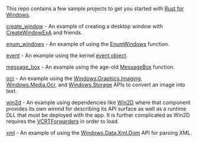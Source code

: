 This repo contains a few sample projects to get you started with [Rust for Windows](https://github.com/microsoft/windows-rs).

[create_window](create_window) - An example of creating a desktop window with [CreateWindowExA](https://docs.microsoft.com/en-us/windows/win32/api/winuser/nf-winuser-createwindowexa) and friends.

[enum_windows](enum_windows) - An example of using the [EnumWindows](https://docs.microsoft.com/en-us/windows/win32/api/winuser/nf-winuser-enumwindows) function.

[event](event) - An example using the kernel [event object](https://docs.microsoft.com/en-us/windows/win32/api/synchapi/nf-synchapi-createeventa).

[message_box](message_box) - An example using the age-old [MessageBox](https://docs.microsoft.com/en-us/windows/win32/api/winuser/nf-winuser-messagebox) function.

[ocr](ocr) - An example using the [Windows.Graphics.Imaging](https://docs.microsoft.com/en-us/uwp/api/Windows.Graphics.Imaging), [Windows.Media.Ocr](https://docs.microsoft.com/en-us/uwp/api/Windows.Media.Ocr), and [Windows.Storage](https://docs.microsoft.com/en-us/uwp/api/Windows.Storage) APIs to convert an image into text.

[win2d](win2d) - An example using dependencies like [Win2D](https://www.nuget.org/packages/Win2D.uwp) where that component provides its own winmd for describing its API surface as well as a runtime DLL that must be deployed with the app. It is further complicated as Win2D requires the [VCRTForwarders](https://www.nuget.org/packages/Microsoft.VCRTForwarders.140/) in order to load. 

[xml](xml) - An example of using the [Windows.Data.Xml.Dom](https://docs.microsoft.com/en-us/uwp/api/Windows.Data.Xml.Dom) API for parsing XML.
